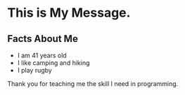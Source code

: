 # This is My Message.
## **Facts About Me**
+ I am 41 years old
+ I like camping and hiking
+ I play rugby

Thank you for teaching me the skill I need in programming.
